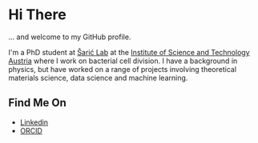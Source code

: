 # Hi There 

... and welcome to my GitHub profile.

I'm a PhD student at [Šarić Lab](https://andelasaric.com/) at the [Institute of Science and Technology Austria](https://ista.ac.at/) where I work on bacterial cell division.
I have a background in physics, but have worked on a range of projects involving theoretical materials science, data science and machine learning.

## Find Me On
- [Linkedin](in/felix-wodaczek-ba5723163)
- [ORCID](https://orcid.org/0009-0000-1457-795X)
<!---
FelixWodaczek/FelixWodaczek is a ✨ special ✨ repository because its `README.md` (this file) appears on your GitHub profile.
You can click the Preview link to take a look at your changes.
--->
